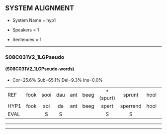 
## SYSTEM ALIGNMENT

- System Name = hyp1

- Speakers = 1

- Sentences = 1

---

### S08C031V2_1LGPseudo

#### (S08C031V2_1LGPseudo-words)

- Cor=25.6%	Sub=65.1%	Del=9.3%	Ins=0.0%

|  |  |  |  |  |  |  |  |  |  |  |  |  |  |  |  |  |  |  |  |  |  |  |  |  |  |  |  |  |  |  |  |  |  |  |  |  |  |  |  |  |  |  |  |
|:--- |:---:|:---:|:---:|:---:|:---:|:---:|:---:|:---:|:---:|:---:|:---:|:---:|:---:|:---:|:---:|:---:|:---:|:---:|:---:|:---:|:---:|:---:|:---:|:---:|:---:|:---:|:---:|:---:|:---:|:---:|:---:|:---:|:---:|:---:|:---:|:---:|:---:|:---:|:---:|:---:|:---:|:---:|:---:|
| REF | fook | sooi | dau | ant | beeg | *(spurt) | sprunt | hool | larst | vout | zwoei | fam | * | rachts | vaap | sprieuw | keng | swoers | doer | plirt | jien | blard | blard | guul | hoekt | neeuw | noork | vid | zans | leum | haans | spaai | sjalt | heik | sank | roen | frijk | eem | schard | grek | dron | snaaf | stuid |
| HYP1 | fook | soi | da | ant | beeg | spert | sperrend | hool | larst |  | vot | zoei | van | herracht | wap | sperou | kan | swoers |  | dour | plert | jib | blart | ro | hoekt |  |  | nenoorvit | zand | luim | hand | spay | schalt | gek | sank | roen | vrij | één | schart | grek | dron | sna | stuit |
| EVAL |  | S | S |  |  | S | S |  |  | D | S | S | S | S | S | S | S |  | D | S | S | S | S | S |  | D | D | S | S | S | S | S | S | S |  |  | S | S | S |  |  | S | S |
---

---
